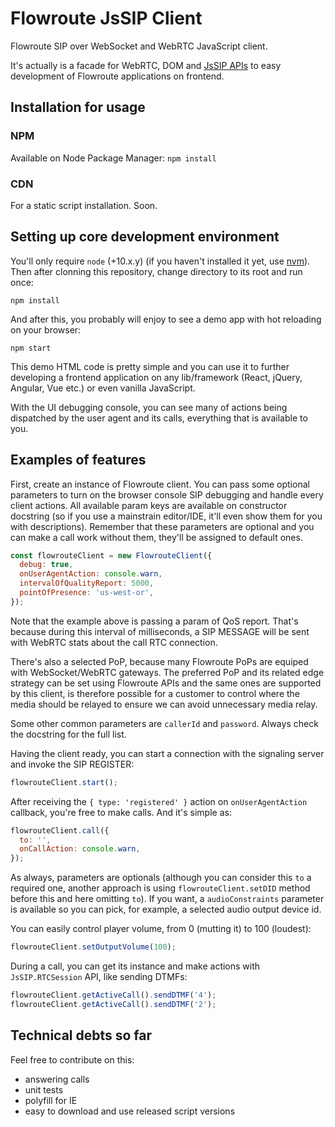 # Flowroute JsSIP Client

Flowroute SIP over WebSocket and WebRTC JavaScript client.

It's actually is a facade for WebRTC, DOM and
[JsSIP APIs](https://jssip.net/documentation/3.3.x/api/) to easy development
of Flowroute applications on frontend.

## Installation for usage

### NPM

Available on Node Package Manager: `npm install`

### CDN

For a static script installation. Soon.

## Setting up core development environment

You'll only require `node` (+10.x.y) (if you haven't installed it yet, use [nvm](https://github.com/nvm-sh/nvm)). Then after clonning this repository, change directory to its
root and run once:

```
npm install
```

And after this, you probably will enjoy to see a demo app with hot reloading on your browser:

```
npm start
```

This demo HTML code is pretty simple and you can use it to further developing a frontend
application on any lib/framework (React, jQuery, Angular, Vue etc.) or even
vanilla JavaScript.

With the UI debugging console, you can see many of actions being dispatched by
the user agent and its calls, everything that is available to you.

## Examples of features

First, create an instance of Flowroute client. You can pass some optional
parameters to turn on the browser console SIP debugging and
handle every client actions. All available param keys are available on
constructor docstring (so if you use a mainstrain editor/IDE, it'll even
show them for you with descriptions). Remember that these parameters are
optional and you can make a call work without them, they'll be assigned
to default ones.

```js
const flowrouteClient = new FlowrouteClient({
  debug: true,
  onUserAgentAction: console.warn,
  intervalOfQualityReport: 5000,
  pointOfPresence: 'us-west-or',
});
```

Note that the example above is passing a param of QoS report. That's because
during this interval of milliseconds, a SIP MESSAGE will be sent with WebRTC
stats about the call RTC connection.

There's also a selected PoP, because many Flowroute PoPs are equiped with
WebSocket/WebRTC gateways. The preferred PoP and its related edge strategy
can be set using Flowroute APIs and the same ones are supported by this client,
is therefore possible for a customer to control where the media should be relayed to ensure we can avoid unnecessary media relay.

Some other common parameters are `callerId` and `password`.
Always check the docstring for the full list.

Having the client ready, you can start a connection with the signaling server
and invoke the SIP REGISTER:

```js
flowrouteClient.start();
```

After receiving the `{ type: 'registered' }` action on `onUserAgentAction` callback,
you're free to make calls. And it's simple as:

```js
flowrouteClient.call({
  to: '',
  onCallAction: console.warn,
});
```

As always, parameters are optionals (although you can consider this `to` a
required one, another approach is using `flowrouteClient.setDID` method before
this and here omitting  `to`). If you want, a `audioConstraints` parameter
is available so you can pick, for example, a selected audio output device id.

You can easily control player volume, from 0 (mutting it) to 100 (loudest):

```js
flowrouteClient.setOutputVolume(100);
```

During a call, you can get its instance and make actions with `JsSIP.RTCSession` API,
like sending DTMFs:

```js
flowrouteClient.getActiveCall().sendDTMF('4');
flowrouteClient.getActiveCall().sendDTMF('2');
```

## Technical debts so far

Feel free to contribute on this:
- answering calls
- unit tests
- polyfill for IE
- easy to download and use released script versions
